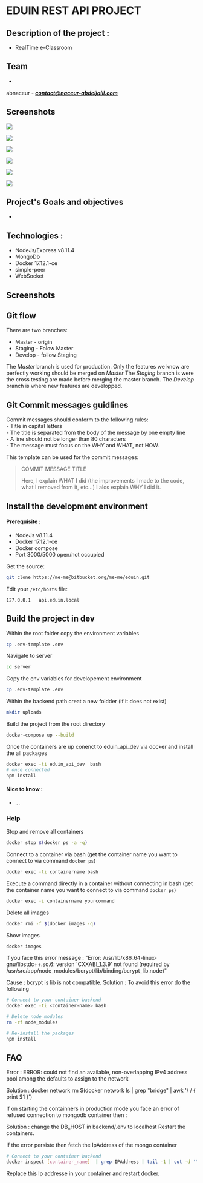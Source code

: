 EDUIN REST API PROJECT
=========================

## Description of the project :
- RealTime e-Classroom

## Team 
-
abnaceur - ***contact@naceur-abdeljalil.com***

## Screenshots

![](https://github.com/abnaceur/clacile/blob/develop/screenshots/clacile1.png?raw=true)

![](https://github.com/abnaceur/clacile/blob/develop/screenshots/clacile2.png?raw=true)

![](https://github.com/abnaceur/clacile/blob/develop/screenshots/clacile3.png?raw=true)

![](https://github.com/abnaceur/clacile/blob/develop/screenshots/clacile4.png?raw=true)

![](https://github.com/abnaceur/clacile/blob/develop/screenshots/clacile5.png?raw=true)

![](https://github.com/abnaceur/clacile/blob/develop/screenshots/clacile6.png?raw=true)


## Project's Goals and objectives
-

## Technologies :
 - NodeJs/Express v8.11.4
 - MongoDb
 - Docker 17.12.1-ce
 - simple-peer
 - WebSocket

## Screenshots

## Git flow
There are two branches:
 - Master - origin
 - Staging - Folow Master
 - Develop - follow Staging

The *Master* branch is used for production. Only the features we know are perfectly working should be merged on *Master* 
The *Staging* branch is were the cross testing are made before merging the master branch.
The *Develop* branch is where new features are developped.

## Git Commit messages guidlines

Commit messages should conform to the following rules:  
	- Title in capital letters  
	- The title is separated from the body of the message by one empty line  
	- A line should not be longer than 80 characters  
	- The message must focus on the WHY and WHAT, not HOW.  
  
This template can be used for the commit messages:  

> COMMIT MESSAGE TITLE
> 
> Here, I explain WHAT I did (the improvements I made to the code, what I removed
> from it, etc...)
> I alos explain WHY I did it.
  

## Install the development environment

#### Prerequisite :
 - NodeJs v8.11.4
 - Docker 17.12.1-ce
 - Docker compose
 - Port 3000/5000 open/not occupied

Get the source:

```bash
git clone https://me-me@bitbucket.org/me-me/eduin.git
```

Edit your `/etc/hosts` file:

```
127.0.0.1   api.eduin.local
```

## Build the project in dev

Within the root folder copy the environment variables

```bash
cp .env-template .env
```

Navigate to server

```bash
cd server
```

Copy the env variables for developement environment

```bash
cp .env-template .env
```

Within the backend path creat a new foldder (if it does not exist)

```bash
mkdir uploads
```

Build the project from the root directory
```bash
docker-compose up --build
```

Once the containers are up conenct to eduin_api_dev via docker
and install the all packages

```bash
docker exec -ti eduin_api_dev  bash
# once connected
npm install
```

#### Nice to know :
 - ...

### Help

Stop and remove all containers

```bash
docker stop $(docker ps -a -q)
```

Connect to a container via bash (get the container name you want to connect to via command `docker ps`)
```bash
docker exec -ti containername bash
```

Execute a command directly in a container without connecting in bash (get the container name you want to connect to via command `docker ps`)

```bash
docker exec -i containername yourcommand
```

Delete all images 

```bash
docker rmi -f $(docker images -q)
```

Show images 

```bash
docker images
```

if you face this error message :
"Error: /usr/lib/x86_64-linux-gnu/libstdc++.so.6: version `CXXABI_1.3.9' not found (required by /usr/src/app/node_modules/bcrypt/lib/binding/bcrypt_lib.node)"

Cause : bcrypt is lib is not compatible.
Solution : To avoid this error do the following

```bash
# Connect to your container backend
docker exec -ti <container-name> bash

# Delete node_modules
rm -rf node_modules

# Re-install the packages
npm install
```

## FAQ

Error :
ERROR: could not find an available, non-overlapping IPv4 address pool among the defaults to assign to the network

Solution :
docker network rm $(docker network ls | grep "bridge" | awk '/ / { print $1 }')

If on starting the containners in production mode 
you face an error of refused connection to mongodb container then :

Solution : change the DB_HOST in backend/.env to localhost
Restart the containers.

If the error persiste then fetch the IpAddress of the mongo container 

```bash
# Connect to your container backend
docker inspect [container_name]  | grep IPAddress | tail -1 | cut -d '"' -f4
```
Replace this Ip addresse in your container and restart docker.